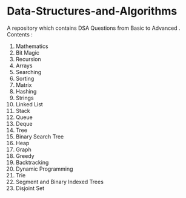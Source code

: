 # Data-Structures-and-Algorithms
A repository which contains DSA Questions from Basic to Advanced . Contents :
1) Mathematics
2) Bit Magic     	
3) Recursion  	
4) Arrays     	
5) Searching     	
6) Sorting     	
7) Matrix     	
8) Hashing     	
9) Strings	     	
10) Linked List     	
11) Stack	  	
12) Queue	     	
13) Deque	     	
14) Tree	    	
15) Binary Search Tree     	
16) Heap
17) Graph	    	
18) Greedy     	
19) Backtracking     	
20) Dynamic Programming     	
21) Trie	
22) Segment and Binary Indexed Trees     	
23) Disjoint Set
